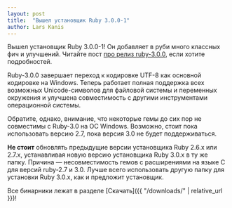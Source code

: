 ```yaml
---
layout: post
title:  "Вышел установщик Ruby 3.0.0-1"
author: Lars Kanis
---
```

Вышел установщик Ruby 3.0.0-1!
Он добавляет в руби много классных фич и улучшений.
Читайте пост [про релиз ruby-3.0.0](https://www.ruby-lang.org/en/news/2020/12/25/ruby-3-0-0-released/), если хотите подробностей.

Ruby-3.0.0 завершает переход к кодировке UTF-8 как основной кодировке на Windows.
Теперь работает полная поддержка всех возможных Unicode-символов для файловой системы и переменных окружения и улучшена совместимость с другими инструментами операционной системы.

Обратите, однако, внимание, что некоторые гемы до сих пор не совместимы с Ruby-3.0 на ОС Windows.
Возможно, стоит пока использовать версию 2.7, пока версия 3.0 не будет поддерживаться.

<b>Не стоит</b> обновлять предыдущие версии установщика Ruby 2.6.x или 2.7.x, устанавливая новую версию установщика Ruby 3.0.x в ту же папку.
Причина — несовместимость гемов с расширениями на языке C для версий ruby-2.7 и 3.0.
Лучше всего использовать другую папку для установки Ruby 3.0.x, как и предложит установщик.

Все бинарники лежат в разделе [Скачать]({{ "/downloads/" | relative_url }})!

